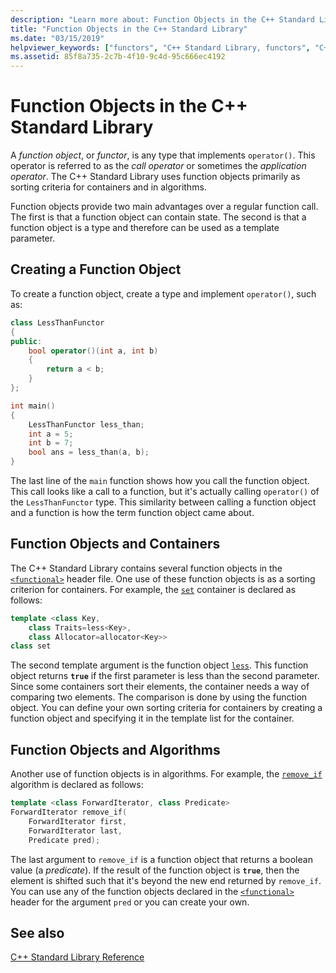 ```yaml
---
description: "Learn more about: Function Objects in the C++ Standard Library"
title: "Function Objects in the C++ Standard Library"
ms.date: "03/15/2019"
helpviewer_keywords: ["functors", "C++ Standard Library, functors", "C++ Standard Library, function objects", "function objects"]
ms.assetid: 85f8a735-2c7b-4f10-9c4d-95c666ec4192
---
```

# Function Objects in the C++ Standard Library

A *function object*, or *functor*, is any type that implements `operator()`. This operator is referred to as the *call operator* or sometimes the *application operator*. The C++ Standard Library uses function objects primarily as sorting criteria for containers and in algorithms.

Function objects provide two main advantages over a regular function call. The first is that a function object can contain state. The second is that a function object is a type and therefore can be used as a template parameter.

## Creating a Function Object

To create a function object, create a type and implement `operator()`, such as:

```cpp
class LessThanFunctor
{
public:
    bool operator()(int a, int b)
    {
        return a < b;
    }
};

int main()
{
    LessThanFunctor less_than;
    int a = 5;
    int b = 7;
    bool ans = less_than(a, b);
}
```

The last line of the `main` function shows how you call the function object. This call looks like a call to a function, but it's actually calling `operator()` of the `LessThanFunctor` type. This similarity between calling a function object and a function is how the term function object came about.

## Function Objects and Containers

The C++ Standard Library contains several function objects in the [`<functional>`](functional.md) header file. One use of these function objects is as a sorting criterion for containers. For example, the [`set`](set-class.md) container is declared as follows:

```cpp
template <class Key,
    class Traits=less<Key>,
    class Allocator=allocator<Key>>
class set
```

The second template argument is the function object [`less`](less-struct.md). This function object returns **`true`** if the first parameter is less than the second parameter. Since some containers sort their elements, the container needs a way of comparing two elements. The comparison is done by using the function object. You can define your own sorting criteria for containers by creating a function object and specifying it in the template list for the container.

## Function Objects and Algorithms

Another use of function objects is in algorithms. For example, the [`remove_if`](algorithm-functions.md#remove_if) algorithm is declared as follows:

```cpp
template <class ForwardIterator, class Predicate>
ForwardIterator remove_if(
    ForwardIterator first,
    ForwardIterator last,
    Predicate pred);
```

The last argument to `remove_if` is a function object that returns a boolean value (a *predicate*). If the result of the function object is **`true`**, then the element is shifted such that it's beyond the new end returned by `remove_if`. You can use any of the function objects declared in the [`<functional>`](functional.md) header for the argument `pred` or you can create your own.

## See also

[C++ Standard Library Reference](cpp-standard-library-reference.md)
